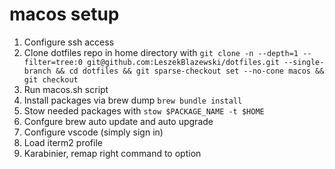 # macos setup

1. Configure ssh access
1. Clone dotfiles repo in home directory with `git clone -n --depth=1 --filter=tree:0 git@github.com:LeszekBlazewski/dotfiles.git --single-branch && cd dotfiles && git sparse-checkout set --no-cone macos && git checkout`
1. Run macos.sh script
1. Install packages via brew dump `brew bundle install`
1. Stow needed packages with `stow $PACKAGE_NAME -t $HOME`
1. Confgure brew auto update and auto upgrade
1. Configure vscode (simply sign in)
1. Load iterm2 profile
1. Karabinier, remap right command to option

